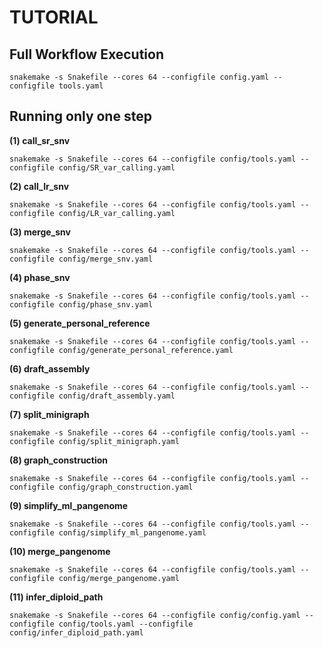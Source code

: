 # TUTORIAL

## Full Workflow Execution

```shell
snakemake -s Snakefile --cores 64 --configfile config.yaml --configfile tools.yaml
```



## Running only one step



**(1) call_sr_snv**

```shell
snakemake -s Snakefile --cores 64 --configfile config/tools.yaml --configfile config/SR_var_calling.yaml
```



**(2) call_lr_snv**

```shell
snakemake -s Snakefile --cores 64 --configfile config/tools.yaml --configfile config/LR_var_calling.yaml
```



**(3) merge_snv**

```shell
snakemake -s Snakefile --cores 64 --configfile config/tools.yaml --configfile config/merge_snv.yaml
```



**(4) phase_snv**

```shell
snakemake -s Snakefile --cores 64 --configfile config/tools.yaml --configfile config/phase_snv.yaml
```



**(5) generate_personal_reference**

```shell
snakemake -s Snakefile --cores 64 --configfile config/tools.yaml --configfile config/generate_personal_reference.yaml
```



**(6) draft_assembly**

```shell
snakemake -s Snakefile --cores 64 --configfile config/tools.yaml --configfile config/draft_assembly.yaml
```



**(7) split_minigraph**

```shell
snakemake -s Snakefile --cores 64 --configfile config/tools.yaml --configfile config/split_minigraph.yaml
```



**(8) graph_construction**

```shell
snakemake -s Snakefile --cores 64 --configfile config/tools.yaml --configfile config/graph_construction.yaml
```



**(9) simplify_ml_pangenome**

```shell
snakemake -s Snakefile --cores 64 --configfile config/tools.yaml --configfile config/simplify_ml_pangenome.yaml
```



**(10) merge_pangenome**

```shell
snakemake -s Snakefile --cores 64 --configfile config/tools.yaml --configfile config/merge_pangenome.yaml
```



**(11) infer_diploid_path**

```shell
snakemake -s Snakefile --cores 64 --configfile config/config.yaml --configfile config/tools.yaml --configfile config/infer_diploid_path.yaml
```



